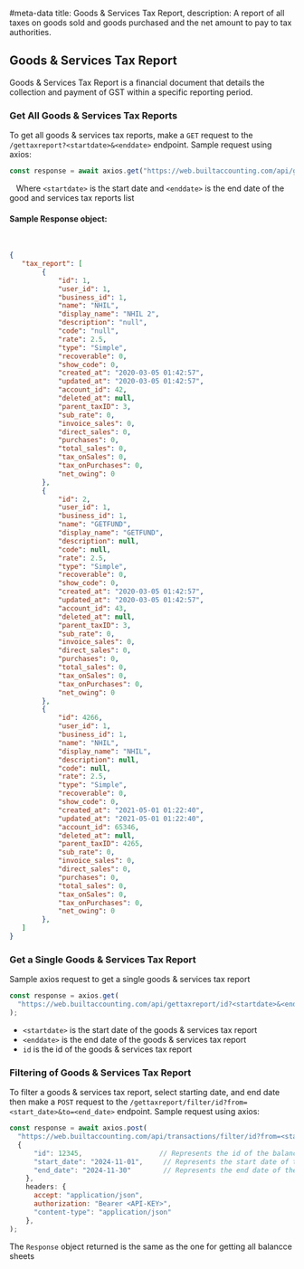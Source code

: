 #meta-data title: Goods & Services Tax Report, description: A report of all taxes on goods sold and goods purchased and the net amount to pay to tax authorities.

## Goods & Services Tax Report

Goods & Services Tax Report is a financial document that details the collection and payment of GST within a specific reporting period.

### Get All Goods & Services Tax Reports

To get all goods & services tax reports, make a `GET` request to the `/gettaxreport?<startdate>&<enddate>` endpoint. Sample request using axios:

```js
const response = await axios.get("https://web.builtaccounting.com/api/gettaxreport?<startdate>&<enddate>");
```
  
Where `<startdate>` is the start date and `<enddate>` is the end date of the good and services tax reports list

#### Sample Response object:
    
```json
{
   "tax_report": [
        {
            "id": 1,
            "user_id": 1,
            "business_id": 1,
            "name": "NHIL",
            "display_name": "NHIL 2",
            "description": "null",
            "code": "null",
            "rate": 2.5,
            "type": "Simple",
            "recoverable": 0,
            "show_code": 0,
            "created_at": "2020-03-05 01:42:57",
            "updated_at": "2020-03-05 01:42:57",
            "account_id": 42,
            "deleted_at": null,
            "parent_taxID": 3,
            "sub_rate": 0,
            "invoice_sales": 0,
            "direct_sales": 0,
            "purchases": 0,
            "total_sales": 0,
            "tax_onSales": 0,
            "tax_onPurchases": 0,
            "net_owing": 0
        },
        {
            "id": 2,
            "user_id": 1,
            "business_id": 1,
            "name": "GETFUND",
            "display_name": "GETFUND",
            "description": null,
            "code": null,
            "rate": 2.5,
            "type": "Simple",
            "recoverable": 0,
            "show_code": 0,
            "created_at": "2020-03-05 01:42:57",
            "updated_at": "2020-03-05 01:42:57",
            "account_id": 43,
            "deleted_at": null,
            "parent_taxID": 3,
            "sub_rate": 0,
            "invoice_sales": 0,
            "direct_sales": 0,
            "purchases": 0,
            "total_sales": 0,
            "tax_onSales": 0,
            "tax_onPurchases": 0,
            "net_owing": 0
        },
        {
            "id": 4266,
            "user_id": 1,
            "business_id": 1,
            "name": "NHIL",
            "display_name": "NHIL",
            "description": null,
            "code": null,
            "rate": 2.5,
            "type": "Simple",
            "recoverable": 0,
            "show_code": 0,
            "created_at": "2021-05-01 01:22:40",
            "updated_at": "2021-05-01 01:22:40",
            "account_id": 65346,
            "deleted_at": null,
            "parent_taxID": 4265,
            "sub_rate": 0,
            "invoice_sales": 0,
            "direct_sales": 0,
            "purchases": 0,
            "total_sales": 0,
            "tax_onSales": 0,
            "tax_onPurchases": 0,
            "net_owing": 0
        },
   ]
}
```

### Get a Single Goods & Services Tax Report

Sample axios request to get a single goods & services tax report

```js
const response = axios.get(
  "https://web.builtaccounting.com/api/gettaxreport/id?<startdate>&<enddate>"
);
```

- `<startdate>` is the start date of the goods & services tax report
- `<enddate>` is the end date of the goods & services tax report
- `id` is the id of the goods & services tax report

### Filtering of Goods & Services Tax Report

To filter a goods & services tax report, select starting date, and end date then make a `POST` request to the `/gettaxreport/filter/id?from=<start_date>&to=<end_date>` endpoint. Sample request using axios:

```js
const response = await axios.post(
  "https://web.builtaccounting.com/api/transactions/filter/id?from=<start_date>&to=<end_date>",
  {
      "id": 12345,                   // Represents the id of the balance sheet
      "start_date": "2024-11-01",     // Represents the start date of the balance sheet
      "end_date": "2024-11-30"        // Represents the end date of the balance sheet
    },
    headers: {
      accept: "application/json",
      authorization: "Bearer <API-KEY>",
      "content-type": "application/json"
    },
);
```

The `Response` object returned is the same as the one for getting all balancce sheets

